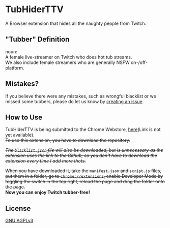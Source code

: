 # TubHiderTTV
A Browser extension that hides all the naughty people from Twitch.
## "Tubber" Definition
noun:  
   A female live-streamer on Twitch who does hot tub streams.  
We also include female streamers who are generally NSFW on-/off-platform.
## Mistakes?
If you believe there were any mistakes, such as wrongful blacklist or we missed some tubbers, please do let us know by [creating an issue](https://github.com/atlsdev/TubHiderTTV/issues/new/choose).
## How to Use
TubHiderTTV is being submitted to the Chrome Webstore, [here](https://chrome.google.com/webstore/detail/tubhiderttv/ejanakbkdmbojlhlphcnhlbgdbmjkije)(Link is not yet available).  
~~To use this extension, you have to download the repository.~~ 

~~*The `blacklist.json` file will also be downloaded, but is unnecessary as the extension uses the link to the Github, so you don't have to download the extension every time I add more thots.*~~  

~~When you have downloaded it, take the `manifest.json` and `script.js` files, put them in a folder, go to `chrome://extensions`, enable Developer Mode by toggling the switch in the top right, reload the page and drag the folder onto the page.~~  
**Now you can enjoy Twitch tubber-free!**
## License
[GNU AGPLv3](https://choosealicense.com/licenses/agpl-3.0)
